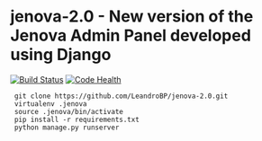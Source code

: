 # jenova-2.0 - New version of the Jenova Admin Panel developed using Django

 [![Build Status](https://travis-ci.org/rodrigollima/jenova-2.0.svg?branch=master)](https://travis-ci.org/rodrigollima/jenova-2.0)
 [![Code Health](https://landscape.io/github/rodrigollima/jenova-2.0/master/landscape.svg?style=flat)](https://landscape.io/github/rodrigollima/jenova-2.0/master)

```console
 git clone https://github.com/LeandroBP/jenova-2.0.git
 virtualenv .jenova
 source .jenova/bin/activate
 pip install -r requirements.txt
 python manage.py runserver
```